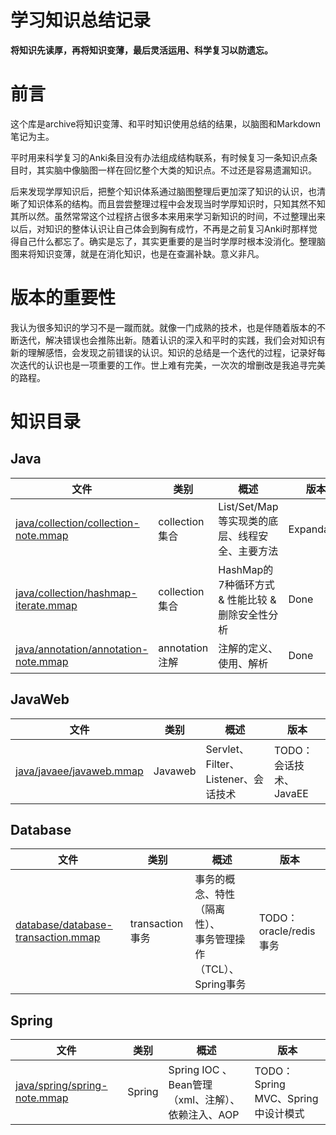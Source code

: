 # 学习知识总结记录

**将知识先读厚，再将知识变薄，最后灵活运用、科学复习以防遗忘。**

# 前言

这个库是archive将知识变薄、和平时知识使用总结的结果，以脑图和Markdown笔记为主。

平时用来科学复习的Anki条目没有办法组成结构联系，有时候复习一条知识点条目时，其实脑中像脑图一样在回忆整个大类的知识点。不过还是容易遗漏知识。

后来发现学厚知识后，把整个知识体系通过脑图整理后更加深了知识的认识，也清晰了知识体系的结构。而且尝尝整理过程中会发现当时学厚知识时，只知其然不知其所以然。虽然常常这个过程挤占很多本来用来学习新知识的时间，不过整理出来以后，对知识的整体认识让自己体会到胸有成竹，不再是之前复习Anki时那样觉得自己什么都忘了。确实是忘了，其实更重要的是当时学厚时根本没消化。整理脑图来将知识变薄，就是在消化知识，也是在查漏补缺。意义非凡。

# 版本的重要性

我认为很多知识的学习不是一蹴而就。就像一门成熟的技术，也是伴随着版本的不断迭代，解决错误也会推陈出新。随着认识的深入和平时的实践，我们会对知识有新的理解感悟，会发现之前错误的认识。知识的总结是一个迭代的过程，记录好每次迭代的认识也是一项重要的工作。世上难有完美，一次次的增删改是我追寻完美的路程。

# 知识目录

## Java

| 文件                                                         | 类别           | 概述                                             | 版本       |
| ------------------------------------------------------------ | -------------- | ------------------------------------------------ | ---------- |
| [java/collection/collection-note.mmap](java/collection/collection-note.mmap) | collection集合 | List/Set/Map等实现类的底层、线程安全、主要方法   | Expandable |
| [java/collection/hashmap-iterate.mmap](java/collection/hashmap-iterate.mmap) | collection集合 | HashMap的7种循环方式 & 性能比较 & 删除安全性分析 | Done       |
| [java/annotation/annotation-note.mmap](java/annotation/annotation-note.mmap) | annotation注解 | 注解的定义、使用、解析                           | Done       |

## JavaWeb

| 文件                                                 | 类别    | 概述                                | 版本                   |
| ---------------------------------------------------- | ------- | ----------------------------------- | ---------------------- |
| [java/javaee/javaweb.mmap](java/javaee/javaweb.mmap) | Javaweb | Servlet、Filter、Listener、会话技术 | TODO：会话技术、JavaEE |

## Database

| 文件                                                         | 类别            | 概述                                                         | 版本                   |
| ------------------------------------------------------------ | --------------- | ------------------------------------------------------------ | ---------------------- |
| [database/database-transaction.mmap](database/database-transaction.mmap) | transaction事务 | 事务的概念、特性（隔离性）、<br/>事务管理操作（TCL）、Spring事务 | TODO：oracle/redis事务 |

## Spring

| 文件                                                         | 类别   | 概述                                              | 版本                               |
| ------------------------------------------------------------ | ------ | ------------------------------------------------- | ---------------------------------- |
| [java/spring/spring-note.mmap](java/spring/spring-note.mmap) | Spring | Spring IOC 、Bean管理（xml、注解）、依赖注入、AOP | TODO：Spring MVC、Spring中设计模式 |

